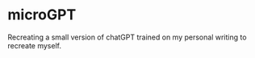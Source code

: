 # microGPT

Recreating a small version of chatGPT trained on my personal writing to recreate myself.